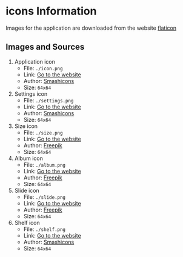 # icons Information

Images for the application are downloaded from the website [flaticon](https://www.flaticon.com/)

## Images and Sources

1. Application icon
   * File: `./icon.png`
   * Link: [Go to the website](https://www.flaticon.com/free-icon/whiteboard_3652974?term=white+board&related_id=3652974)
   * Author: [Smashicons](https://www.flaticon.com/authors/smashicons)
   * Size: `64x64`
2. Settings icon
   * File: `./settings.png`
   * Link: [Go to the website](https://www.flaticon.com/free-icon/desktop-computer_4115499)
   * Author: [Smashicons](https://www.flaticon.com/authors/smashicons)
   * Size: `64x64`
3. Size icon
   * File: `./size.png`
   * Link: [Go to the website](https://www.flaticon.com/free-icon/image_2828862?term=size&page=1&position=71&origin=search&related_id=2828862)
   * Author: [Freepik](https://www.flaticon.com/authors/freepik)
   * Size: `64x64`
4. Album icon
   * File: `./album.png`
   * Link: [Go to the website](https://www.flaticon.com/free-icon/gallery_1375106?term=album&page=1&position=6&origin=search&related_id=1375106)
   * Author: [Freepik](https://www.flaticon.com/authors/freepik)
   * Size: `64x64`
5. Slide icon
   * File: `./slide.png`
   * Link: [Go to the website](https://www.flaticon.com/free-icon/slide-show_3447523?term=slide&related_id=3447523)
   * Author: [Freepik](https://www.flaticon.com/authors/freepik)
   * Size: `64x64`
6. Shelf icon
   * File: `./shelf.png`
   * Link: [Go to the website](https://www.flaticon.com/free-icon/bookshelf_2579669?term=shelf&related_id=2579669)
   * Author: [Smashicons](https://www.flaticon.com/authors/smashicons)
   * Size: `64x64`
